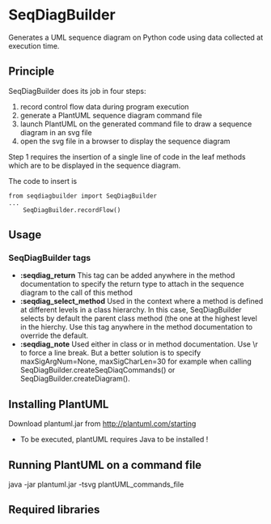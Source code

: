 # SeqDiagBuilder

Generates a UML sequence diagram on Python code using data collected at execution time.

## Principle
SeqDiagBuilder does its job in four steps:
1. record control flow data during program execution
2. generate a PlantUML sequence diagram command file
3. launch PlantUML on the generated command file to draw a sequence diagram in an svg file
4. open the svg file in a browser to display the sequence diagram

Step 1 requires the insertion of a single line of code in the leaf methods which are to be displayed in the sequence diagram.

The code to insert is
```
from seqdiagbuilder import SeqDiagBuilder
...
    SeqDiagBuilder.recordFlow()
```

## Usage

### SeqDiagBuilder tags
* **:seqdiag_return** This tag can be added anywhere in the method documentation to specify the return type to attach in the sequence diagram to the call of this method
* **:seqdiag_select_method** Used in the context where a method is defined at different levels in a class hierarchy. In this case, SeqDiagBuilder selects by default the parent class method (the one at the highest level in the hierchy. Use this tag anywhere in the method documentation to override the default.
* **:seqdiag_note** Used either in class or in method documentation. Use \r to force a line break. But a better solution is to specify maxSigArgNum=None, maxSigCharLen=30 for example when calling SeqDiagBuilder.createSeqDiaqCommands() or SeqDiagBuilder.createDiagram().
## Installing PlantUML

Download plantuml.jar from http://plantuml.com/starting
* To be executed, plantUML requires Java to be installed !

## Running PlantUML on a command file

java -jar plantuml.jar -tsvg plantUML_commands_file

## Required libraries
